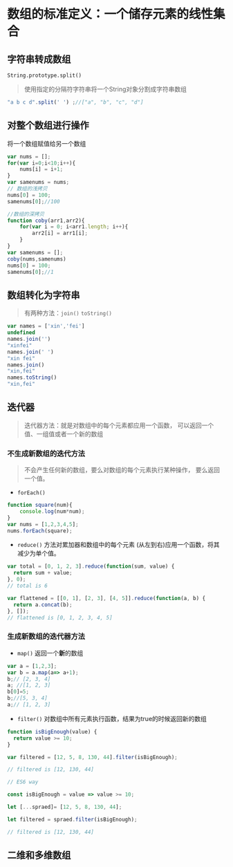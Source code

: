 # 数组的标准定义：一个储存元素的线性集合

## 字符串转成数组

`String.prototype.split()`

> 使用指定的分隔符字符串将一个String对象分割成字符串数组

```js
"a b c d".split(' ') ;//["a", "b", "c", "d"]
```

## 对整个数组进行操作

将一个数组赋值给另一个数组

```js
var nums = [];
for(var i=0;i<10;i++){
    nums[i] = i+1;
}
var samenums = nums;
// 数组的浅拷贝
nums[0] = 100;
samenums[0];//100

//数组的深拷贝
function coby(arr1,arr2){
    for(var i = 0; i<arr1.length; i++){
        arr2[i] = arr1[i];
    }
}
var samenums = [];
coby(nums,samenums)
nums[0] = 100;
samenums[0];//1
```

## 数组转化为字符串

> 有两种方法：`join()` `toString()`

```js
var names = ['xin','fei']
undefined
names.join('')
"xinfei"
names.join(' ')
"xin fei"
names.join()
"xin,fei"
names.toString()
"xin,fei"
```

## 迭代器

> 迭代器方法：就是对数组中的每个元素都应用一个函数，
> 可以返回一个值、一组值或者一个新的数组

### 不生成新数组的迭代方法

> 不会产生任何新的数组，要么对数组的每个元素执行某种操作，
> 要么返回一个值。

- `forEach()`

```js
function square(num){
    console.log(num*num);
}
var nums = [1,2,3,4,5];
nums.forEach(square);
```

- `reduce()` 方法对累加器和数组中的每个元素 (从左到右)应用一个函数，将其减少为单个值。

```js
var total = [0, 1, 2, 3].reduce(function(sum, value) {
  return sum + value;
}, 0);
// total is 6

var flattened = [[0, 1], [2, 3], [4, 5]].reduce(function(a, b) {
  return a.concat(b);
}, []);
// flattened is [0, 1, 2, 3, 4, 5]
```

### 生成新数组的迭代器方法

- `map()` 返回一个**新**的数组

```js
var a = [1,2,3];
var b = a.map(a=> a+1);
b;// [2, 3, 4]
a; //[1, 2, 3]
b[0]=5;
b;//[5, 3, 4]
a;// [1, 2, 3]
```

- `filter()` 对数组中所有元素执行函数，结果为true的时候返回新的数组

```js
function isBigEnough(value) {
  return value >= 10;
}

var filtered = [12, 5, 8, 130, 44].filter(isBigEnough);

// filtered is [12, 130, 44]

// ES6 way

const isBigEnough = value => value >= 10;

let [...spraed]= [12, 5, 8, 130, 44];

let filtered = spraed.filter(isBigEnough);

// filtered is [12, 130, 44]
```

## 二维和多维数组

